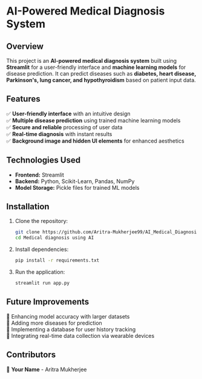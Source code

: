 # AI-Powered Medical Diagnosis System  

## Overview  
This project is an **AI-powered medical diagnosis system** built using **Streamlit** for a user-friendly interface and **machine learning models** for disease prediction. It can predict diseases such as **diabetes, heart disease, Parkinson's, lung cancer, and hypothyroidism** based on patient input data.  

## Features  
✅ **User-friendly interface** with an intuitive design  
✅ **Multiple disease prediction** using trained machine learning models  
✅ **Secure and reliable** processing of user data  
✅ **Real-time diagnosis** with instant results  
✅ **Background image and hidden UI elements** for enhanced aesthetics  

## Technologies Used  
- **Frontend:** Streamlit  
- **Backend:** Python, Scikit-Learn, Pandas, NumPy  
- **Model Storage:** Pickle files for trained ML models  

## Installation  
1. Clone the repository:  
   ```bash
   git clone https://github.com/Aritra-Mukherjee99/AI_Medical_Diagnosis_System
   cd Medical diagnosis using AI
   ```  
2. Install dependencies:  
   ```bash
   pip install -r requirements.txt
   ```  
3. Run the application:  
   ```bash
   streamlit run app.py
   ```  

## Future Improvements  
🔹 Enhancing model accuracy with larger datasets  
🔹 Adding more diseases for prediction  
🔹 Implementing a database for user history tracking  
🔹 Integrating real-time data collection via wearable devices  

## Contributors  
🚀 **Your Name** - Aritra Mukherjee  

